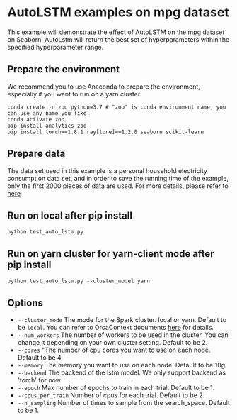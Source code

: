 # AutoLSTM examples on mpg dataset
This example will demonstrate the effect of AutoLSTM on the mpg dataset on Seaborn. AutoLstm will return the best set of hyperparameters within the specified hyperparameter range.

## Prepare the environment
We recommend you to use Anaconda to prepare the environment, especially if you want to run on a yarn cluster:
```
conda create -n zoo python=3.7 # "zoo" is conda environment name, you can use any name you like.
conda activate zoo
pip install analytics-zoo
pip install torch==1.8.1 ray[tune]==1.2.0 seaborn scikit-learn
```

## Prepare data
The data set used in this example is a personal household electricity consumption data set, and in order to save the running time of the example, only the first 2000 pieces of data are used. For more details, please refer to [here](https://archive.ics.uci.edu/ml/datasets/Individual+household+electric+power+consumption)


## Run on local after pip install
```
python test_auto_lstm.py
```

## Run on yarn cluster for yarn-client mode after pip install 
```
python test_auto_lstm.py --cluster_model yarn
```

## Options
* `--cluster_mode` The mode for the Spark cluster. local or yarn. Default to be `local`. You can refer to OrcaContext documents [here](https://analytics-zoo.readthedocs.io/en/latest/doc/Orca/Overview/orca-context.html) for details.
* `--num_workers` The number of workers to be used in the cluster. You can change it depending on your own cluster setting. Default to be 2.
* `--cores` "The number of cpu cores you want to use on each node. Default to be 4.
* `--memory` The memory you want to use on each node. Default to be 10g.
* `--backend` The backend of the lstm model. We only support backend as 'torch' for now.
* `--epoch` Max number of epochs to train in each trial. Default to be 1.
* `--cpus_per_train` Number of cpus for each trial. Default to be 2.
* `--n_sampling` Number of times to sample from the search_space. Default to be 1.